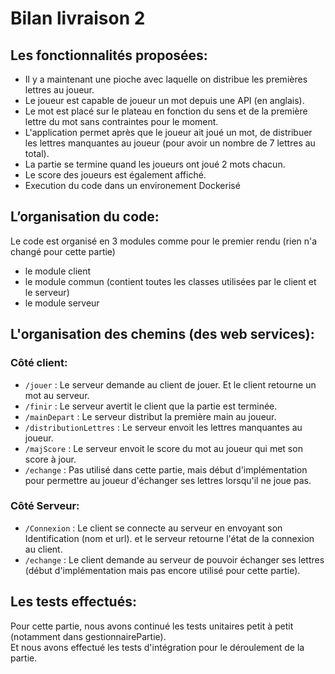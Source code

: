 # Bilan livraison 2

## Les fonctionnalités proposées: 
- Il y a maintenant une pioche avec laquelle on distribue les premières lettres au joueur.  
- Le joueur est capable de joueur un mot depuis une API (en anglais).   
- Le mot est placé sur le plateau en fonction du sens et de la première lettre du mot sans contraintes pour le moment.
- L'application permet après que le joueur ait joué un mot, de distribuer les lettres manquantes au joueur (pour avoir un nombre de 7 lettres au total).  
- La partie se termine quand les joueurs ont joué 2 mots chacun. 
- Le score des joueurs est également affiché.
- Execution du code dans un environement Dockerisé

## L’organisation du code:
Le code est organisé en 3 modules comme pour le premier rendu (rien n'a changé pour cette partie)
- le module client 
- le module commun (contient toutes les classes utilisées par le client et le serveur)
- le module serveur

## L'organisation des chemins (des web services):

### Côté client:
- ```/jouer``` : Le serveur demande au client de jouer. Et le client retourne un mot au serveur.
- ```/finir``` : Le serveur avertit le client que la partie est terminée. 
- ```/mainDepart``` : Le serveur distribut la première main au joueur.
- ```/distributionLettres``` : Le serveur envoit les lettres manquantes au joueur.
- ```/majScore``` : Le serveur envoit le score du mot au joueur qui met son score à jour.
- ```/echange``` : Pas utilisé dans cette partie, mais début d'implémentation pour permettre au joueur d'échanger ses lettres lorsqu'il ne joue pas.

### Côté Serveur:
- ```/Connexion``` : Le client se connecte au serveur en envoyant son Identification (nom et url). et le serveur retourne l'état de la connexion au client.
- ```/echange``` : Le client demande au serveur de pouvoir échanger ses lettres (début d'implémentation mais pas encore utilisé pour cette partie). 

## Les tests effectués:
Pour cette partie, nous avons continué les tests unitaires petit à petit (notamment dans gestionnairePartie).  
Et nous avons effectué les tests d'intégration pour le déroulement de la partie.
